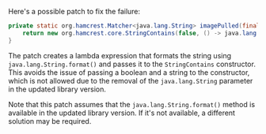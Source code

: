 Here's a possible patch to fix the failure:
```java
private static org.hamcrest.Matcher<java.lang.String> imagePulled(final java.lang.String image) {
    return new org.hamcrest.core.StringContains(false, () -> java.lang.String.format("Status: Downloaded newer image for %s", image));
}
```
The patch creates a lambda expression that formats the string using `java.lang.String.format()` and passes it to the `StringContains` constructor. This avoids the issue of passing a boolean and a string to the constructor, which is not allowed due to the removal of the `java.lang.String` parameter in the updated library version.

Note that this patch assumes that the `java.lang.String.format()` method is available in the updated library version. If it's not available, a different solution may be required.